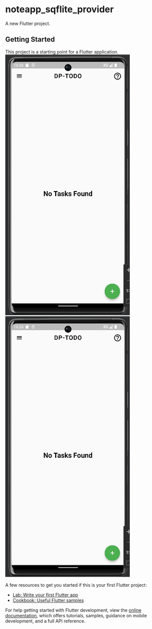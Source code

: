 # noteapp_sqflite_provider

A new Flutter project.

## Getting Started

This project is a starting point for a Flutter application.
![img.png](img.png)
![img_1.png](img_1.png)

A few resources to get you started if this is your first Flutter project:

- [Lab: Write your first Flutter app](https://docs.flutter.dev/get-started/codelab)
- [Cookbook: Useful Flutter samples](https://docs.flutter.dev/cookbook)

For help getting started with Flutter development, view the
[online documentation](https://docs.flutter.dev/), which offers tutorials,
samples, guidance on mobile development, and a full API reference.
